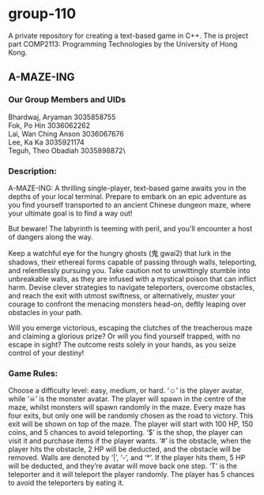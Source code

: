 # group-110
A private repository for creating a text-based game in C++. The is project part COMP2113: Programming Technologies by the University of Hong Kong.

## A-MAZE-ING

### Our Group Members and UIDs

Bhardwaj, Aryaman 		  3035858755\
Fok, Po Hin 				    3036062262\
Lai, Wan Ching Anson 		3036067676\
Lee, Ka Ka 				      3035921174\
Teguh, Theo Obadiah 		3035898872\

### Description:
A-MAZE-ING: A thrilling single-player, text-based game awaits you in the depths of your local terminal. Prepare to embark on an epic adventure as you find yourself transported to an ancient Chinese dungeon maze, where your ultimate goal is to find a way out!

But beware! The labyrinth is teeming with peril, and you'll encounter a host of dangers along the way.

Keep a watchful eye for the hungry ghosts (鬼 gwai2) that lurk in the shadows, their ethereal forms capable of passing through walls, teleporting, and relentlessly pursuing you. Take caution not to unwittingly stumble into unbreakable walls, as they are infused with a mystical poison that can inflict harm. Devise clever strategies to navigate teleporters, overcome obstacles, and reach the exit with utmost swiftness, or alternatively, muster your courage to confront the menacing monsters head-on, deftly leaping over obstacles in your path.

Will you emerge victorious, escaping the clutches of the treacherous maze and claiming a glorious prize? Or will you find yourself trapped, with no escape in sight? The outcome rests solely in your hands, as you seize control of your destiny!

### Game Rules:
Choose a difficulty level: easy, medium, or hard.
‘☺’ is the player avatar, while ‘☠’ is the monster avatar.
The player will spawn in the centre of the maze, whilst monsters will spawn randomly in the maze.
Every maze has four exits, but only one will be randomly chosen as the road to victory. This exit will be shown on top of the maze.
The player will start with 100 HP, 150 coins, and 5 chances to avoid teleporting.
‘$’ is the shop, the player can visit it and purchase items if the player wants.
‘#’ is the obstacle, when the player hits the obstacle, 2 HP will be deducted, and the obstacle will be removed.
Walls are denoted by ‘|’, ‘-’, and ‘*’. If the player hits them, 5 HP will be deducted, and they’re avatar will move back one step.
‘T’ is the teleporter and it will teleport the player randomly. The player has 5 chances to avoid the teleporters by eating it.
